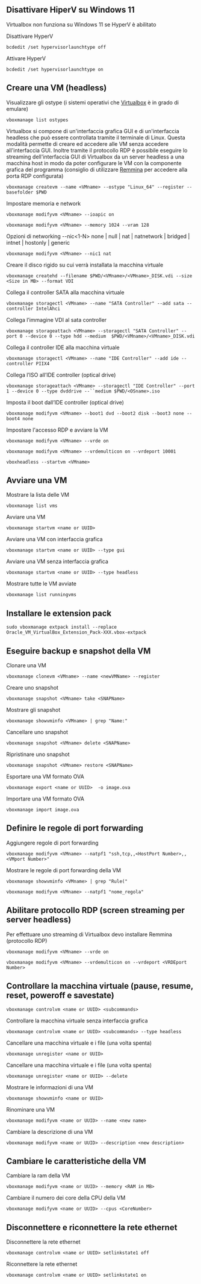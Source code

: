 ## Disattivare HiperV su Windows 11

Virtualbox non funziona su Windows 11 se HyperV è abilitato

Disattivare HyperV

	bcdedit /set hypervisorlaunchtype off

Attivare HyperV

	bcdedit /set hypervisorlaunchtype on

## Creare una VM (headless)

Visualizzare gli ostype (i sistemi operativi che [Virtualbox](https://www.virtualbox.org/wiki/Downloads "Virtualbox") è in grado di emulare)

	vboxmanage list ostypes

Virtualbox si compone di un'interfaccia grafica GUI e di un'interfaccia headless che può essere controllata tramite il terminale di Linux. Questa modalità permette di creare ed accedere alle VM senza accedere all'interfaccia GUI. Inoltre tramite il protocollo RDP è possibile eseguire lo streaming dell'interfaccia GUI di Virtualbox da un server headless a una macchina host in modo da poter configurare le VM con la componente grafica del programma (consiglio di utilizzare [Remmina](https://remmina.org/ "Remmina") per accedere alla porta RDP configurata)

	vboxmanage createvm --name <VMname> --ostype "Linux_64" --register --basefolder $PWD

Impostare memoria e network

	vboxmanage modifyvm <VMname> --ioapic on

	vboxmanage modifyvm <VMname> --memory 1024 --vram 128

Opzioni di networking --nic<1-N> none | null | nat | natnetwork | bridged | intnet | hostonly | generic

	vboxmanage modifyvm <VMname> --nic1 nat

Creare il disco rigido su cui verrà installata la macchina virtuale

	vboxmanage createhd --filename $PWD/<VMname>/<VMname>_DISK.vdi --size <Size in MB> --format VDI

Collega il controller SATA alla macchina virtuale

	vboxmanage storagectl <VMname> --name "SATA Controller" --add sata --controller IntelAhci

Collega l’immagine VDI al sata controller 

	vboxmanage storageattach <VMname> --storagectl "SATA Controller" --port 0 --device 0 --type hdd --medium  $PWD/<VMname>/<VMname>_DISK.vdi

Collega il controller IDE alla macchina virtuale

	vboxmanage storagectl <VMname> --name "IDE Controller" --add ide --controller PIIX4

Collega l’ISO all’IDE controller (optical drive)

	vboxmanage storageattach <VMname> --storagectl "IDE Controller" --port 1 --device 0 --type dvddrive --``medium $PWD/<OSname>.iso

Imposta il boot dall’IDE controller (optical drive)

	vboxmanage modifyvm <VMname> --boot1 dvd --boot2 disk --boot3 none --boot4 none

Impostare l'accesso RDP e avviare la VM

	vboxmanage modifyvm <VMname> --vrde on

	vboxmanage modifyvm <VMname> --vrdemulticon on --vrdeport 10001

	vboxheadless --startvm <VMname>

## Avviare una VM

Mostrare la lista delle VM

	vboxmanage list vms

Avviare una VM

	vboxmanage startvm <name or UUID>

Avviare una VM con interfaccia grafica

	vboxmanage startvm <name or UUID> --type gui

Avviare una VM senza interfaccia grafica

	vboxmanage startvm <name or UUID> --type headless

Mostrare tutte le VM avviate

	vboxmanage list runningvms

## Installare le extension pack

	sudo vboxmanage extpack install --replace Oracle_VM_VirtualBox_Extension_Pack-XXX.vbox-extpack

## Eseguire backup e snapshot della VM

Clonare una VM

	vboxmanage clonevm <VMname> --name <newVMName> --register

Creare uno snapshot

	vboxmanage snapshot <VMname> take <SNAPName>

Mostrare gli snapshot

	vboxmanage showvminfo <VMname> | grep "Name:"

Cancellare uno snapshot

	vboxmanage snapshot <VMname> delete <SNAPName>

Ripristinare uno snapshot

	vboxmanage snapshot <VMname> restore <SNAPName>

Esportare una VM formato OVA

	vboxmanage export <name or UUID>  -o image.ova

Importare una VM formato OVA

	vboxmanage import image.ova

## Definire le regole di port forwarding

Aggiungere regole di port forwarding

	vboxmanage modifyvm <VMname> --natpf1 "ssh,tcp,,<HostPort Number>,,<VMport Number>"

Mostrare le regole di port forwarding della VM

	vboxmanage showvminfo <VMname> | grep "Rule("

	vboxmanage modifyvm <VMname> --natpf1 "nome_regola"

## Abilitare protocollo RDP (screen streaming per server headless)

Per effettuare uno streaming di Virtualbox devo installare Remmina (protocollo RDP)

	vboxmanage modifyvm <VMname> --vrde on

	vboxmanage modifyvm <VMname> --vrdemulticon on --vrdeport <VRDEport Number>

## Controllare la macchina virtuale (pause, resume, reset, poweroff e savestate)

	vboxmanage controlvm <name or UUID> <subcommands>

Controllare la macchina virtuale senza interfaccia grafica

	vboxmanage controlvm <name or UUID> <subcommands> --type headless

Cancellare una macchina virtuale e i file (una volta spenta)

	vboxmanage unregister <name or UUID>

Cancellare una macchina virtuale e i file (una volta spenta)

	vboxmanage unregister <name or UUID> --delete

Mostrare le informazioni di una VM

	vboxmanage showvminfo <name or UUID>

Rinominare una VM

	vboxmanage modifyvm <name or UUID> --name <new name>

Cambiare la descrizione di una VM

	vboxmanage modifyvm <name or UUID> --description <new description>

## Cambiare le caratteristiche della VM

Cambiare la ram della VM

	vboxmanage modifyvm <name or UUID> --memory <RAM in MB>

Cambiare il numero dei core della CPU della VM

	vboxmanage modifyvm <name or UUID> --cpus <CoreNumber>

## Disconnettere e riconnettere la rete ethernet

Disconnettere la rete ethernet

	vboxmanage controlvm <name or UUID> setlinkstate1 off

Riconnettere la rete ethernet

	vboxmanage controlvm <name or UUID> setlinkstate1 on

